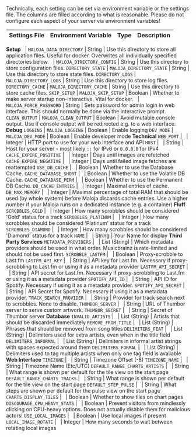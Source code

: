Technically, each setting can be set via environment variable or the settings file. The columns are filled according to what is reasonable. Please do not configure each aspect of your server via environment variables!

Settings File			| Environment Variable			| Type			| Description
------					| ---------						| ---------		| ---------
**Setup**
&nbsp;					| `MALOJA_DATA_DIRECTORY`  | String | Use this directory to store all application files. Useful for docker. Overwrites all individually specified directories below.
&nbsp;					| `MALOJA_DIRECTORY_CONFIG`  | String | Use this directory to store configuration files.
`DIRECTORY_STATE`	| `MALOJA_DIRECTORY_STATE`  | String | Use this directory to store state files.
`DIRECTORY_LOGS`	| `MALOJA_DIRECTORY_LOGS`  | String | Use this directory to store log files.
`DIRECTORY_CACHE`	| `MALOJA_DIRECTORY_CACHE`  | String | Use this directory to store cache files.
`SKIP_SETUP`			| `MALOJA_SKIP_SETUP`		| Boolean		| Whether to make server startup non-interactive. Vital for docker.
&nbsp;					| `MALOJA_FORCE_PASSWORD`			| String		| Sets password for admin login in web interface. This should normally be done via the interactive prompt.
`CLEAN_OUTPUT`  | `MALOJA_CLEAN_OUTPUT`   | Boolean | Avoid mutable console output. Use if console output will be redirected e.g. to a web interface.
**Debug**
`LOGGING`				| `MALOJA_LOGGING`				| Boolean		| Enable logging
`DEV_MODE`				| `MALOJA_DEV_MODE`				| Boolean		| Enable developer mode
**Technical**
`WEB_PORT`				| &nbsp;						| Integer		| HTTP port to use for your web interface and API
`HOST`					| &nbsp;						| String		| Host for your server - most likely `::` for IPv6 or `0.0.0.0` for IPv4
`CACHE_EXPIRE_POSITIVE`	| &nbsp;						| Integer		| Days until images are refetched
`CACHE_EXPIRE_NEGATIVE`	| &nbsp;						| Integer		| Days until failed image fetches are reattempted
`USE_DB_CACHE`			| &nbsp;						| Boolean		| Whether to use the Database Cache.
`CACHE_DATABASE_SHORT`	| &nbsp;						| Boolean		| Whether to use the Volatile DB Cache.
`CACHE_DATABASE_PERM`	| &nbsp;						| Boolean		| Whether to use the Permanent DB Cache.
`DB_CACHE_ENTRIES`		| &nbsp;						| Integer		| Maximal entries of cache.
`DB_MAX_MEMORY`			| &nbsp;						| Integer		| Maximal percentage of total RAM that should be used (by whole system) before Maloja discards cache entries. Use a higher number if your Maloja runs on a dedicated instance (e.g. a container)
**Fluff**
`SCROBBLES_GOLD`		| &nbsp;						| Integer		| How many scrobbles should be considered 'Gold' status for a track
`SCROBBLES_PLATINUM`	| &nbsp;						| Integer		| How many scrobbles should be considered 'Platinum' status for a track
`SCROBBLES_DIAMOND`		| &nbsp;						| Integer		| How many scrobbles should be considered 'Diamond' status for a track
`NAME`					| &nbsp;						| String		| Your Name for display
**Third Party Services**
`METADATA_PROVIDERS`	| &nbsp;						| List (String) | Which metadata providers should be used in what order. Musicbrainz is rate-limited and should not be used first.
`SCROBBLE_LASTFM`		| &nbsp;						| Boolean		| Proxy-scrobble to Last.fm
`LASTFM_API_KEY`		| &nbsp;						| String		| API key for Last.fm. Necessary if proxy-scrobbling to Last.fm or using it as a metadata provider
`LASTFM_API_SECRET`		| &nbsp;						| String		| API secret for Last.fm. Necessary if proxy-scrobbling to Last.fm or using it as a metadata provider
`SPOTIFY_API_ID`		| &nbsp;						| String		| API ID for Spotify. Necessary if using it as a metadata provider.
`SPOTIFY_API_SECRET`	| &nbsp;						| String		| API Secret for Spotify. Necessary if using it as a metadata provider.
`TRACK_SEARCH_PROVIDER`	| &nbsp;						| String		| Provider for track search next to scrobbles. None to disable.
`THUMBOR_SERVER`		| &nbsp;						| String		| URL of Thumbor server to serve custom artwork.
`THUMBOR_SECRET`		| &nbsp;						| String		| Secret of Thumbor server
**Database**
`INVALID_ARTISTS`		| &nbsp;						| List (String)	| Artists that should be discarded immediately
`REMOVE_FROM_TITLE`		| &nbsp;						| List (String)	| Phrases that should be removed from song titles
`DELIMITERS_FEAT`   | &nbsp;						| List (String)	| Delimiters used for extra artists, even when in the title field
`DELIMITERS_INFORMAL`   | &nbsp;						| List (String)	| Delimiters in informal artist strings with spaces expected around them
`DELIMITERS_FORMAL`   | &nbsp;						| List (String)	| Delimiters used to tag multiple artists when only one tag field is available
**Web Interface**
`TIMEZONE`  |   &nbsp;              | String | Timezone Offset (-8)
`TIMEZONE_NAME`     | &nbsp;        | String | Timezone Name (Etc/UTC)
`DEFAULT_RANGE_CHARTS_ARTISTS`	| &nbsp;				| String		| What range is shown per default for the tile view on the start page
`DEFAULT_RANGE_CHARTS_TRACKS`	| &nbsp;				| String		| What range is shown per default for the tile view on the start page
`DEFAULT_STEP_PULSE`	| &nbsp;				| String		| What steps are shown per default for the pulse view on the start page
`CHARTS_DISPLAY_TILES`	| &nbsp;						| Boolean		| Whether to show tiles on chart pages
`DISCOURAGE_CPU_HEAVY_STATS`	| &nbsp;				| Boolean		| Prevent visitors from mindlessly clicking on CPU-heavy options. Does not actually disable them for malicious actors!
`USE_LOCAL_IMAGES`		| &nbsp;						| Boolean		| Use local images if present
`LOCAL_IMAGE_ROTATE`	| &nbsp;						| Integer		| How many seconds to wait between rotating local images
